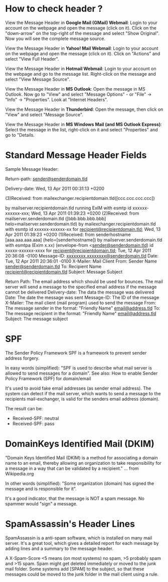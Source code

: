 # How to check header ?

View the Message Header in **Google Mail (GMail) Webmail**:
Login to your account on the webpage and open the message (click on it). Click on the "down-arrow" on the top-right of the message and select "Show Original". Now you will see the complete message source.

View the Message Header in **Yahoo! Mail Webmail**:
Login to your account on the webpage and open the message (click on it). 
Click on "Actions" and select "View Full Header".

View the Message Header in **Hotmail Webmail**:
Login to your account on the webpage and go to the message list. 
Right-click on the message and select "View Message Source". 

View the Message Header in **MS Outlook**:
Open the message in MS Outlook. Now go to "View" and select "Message Options" - or "File" -> "Info" -> "Properties".
Look at "Internet Headers".

View the Message Header in **Thunderbird**:
Open the message, then click on "View" and select "Message Source".

View the Message Header in **MS Windows Mail (and MS Outlook Express)**:
Select the message in the list, right-click on it and select "Properties" and go to "Details.

# Standard Message Header Fields

Sample Message Header:

Return-path: <sender@senderdomain.tld>

Delivery-date: Wed, 13 Apr 2011 00:31:13 +0200

(3)Received: from mailexchanger.recipientdomain.tld([ccc.ccc.ccc.ccc])

by mailserver.recipientdomain.tld running ExIM with esmtp
id xxxxxx-xxxxxx-xxx; Wed, 13 Apr 2011 01:39:23 +0200
(2)Received: from mailserver.senderdomain.tld ([bbb.bbb.bbb.bbb] helo=mailserver.senderdomain.tld)
by mailexchanger.recipientdomain.tld with esmtp id xxxxxx-xxxxxx-xx
for recipient@recipientdomain.tld; Wed, 13 Apr 2011 01:39:23 +0200
(1)Received: from senderhostname [aaa.aaa.aaa.aaa] (helo=[senderhostname])
by mailserver.senderdomain.tld with esmtpa (Exim x.xx)
(envelope-from <sender@senderdomain.tld) id xxxxx-xxxxxx-xxxx
for recipient@recipientdomain.tld; Tue, 12 Apr 2011 20:36:08 -0100
Message-ID: <xxxxxxxx.xxxxxxxx@senderdomain.tld>
Date: Tue, 12 Apr 2011 20:36:01 -0100
X-Mailer: Mail Client
From: Sender Name <sender@senderdomain.tld>
To: Recipient Name <recipient@recipientdomain.tld>
Subject: Message Subject

Return Path: The email address which should be used for bounces.
The mail server will send a message to the specified email address if the message cannot be delivered
Delivery-date: The data the message was delivered
Date: The date the message was sent
Message-ID: The ID of the message
X-Mailer: The mail client (mail program) used to send the message
From: The message sender in the format: "Friendly Name" <email@address.tld>
To: The message recipient in the format: "Friendly Name" <email@address.tld>
Subject: The message subject

# SPF

The Sender Policy Framework SPF is a framework to prevent sender address forgery.

In easy words (simplified): 
"SPF is used to describe what mail server is allowed to send messages for a domain".
See also: How to enable Sender Policy Framework (SPF) for domain/email

It's used to avoid fake email addresses (as sender email address). The system can detect if the mail server, which wants to send a message to the recipients mail-exchanger, is valid for the senders email address (domain).

The result can be:
- Received-SPF: neutral
- Received-SPF: pass

# DomainKeys Identified Mail (DKIM)

"Domain Keys Identified Mail (DKIM) is a method for associating a domain name to an email, thereby allowing an organization to take responsibility for a message in a way that can be validated by a recipient." ... from Wikipedia.org

In other words (simplified): 
"Some organization (domain) has signed the message and is responsible for it".

It's a good indicator, that the message is NOT a spam message. No spammer would "sign" a message.

# SpamAssassin's Header Lines
SpamAssassin is a anti-spam software, which is installed on many mail server. It's a great tool, which gives a detailed report for each message by adding lines and a summary to the message header.

A X-Spam-Score <5 means (on most systems) no spam, >5 probably spam and >15 spam. Spam might get deleted immediately or moved to the junk mail folder. Some systems add [SPAM] to the subject, so that these messages could be moved to the junk folder in the mail client using a rule.
